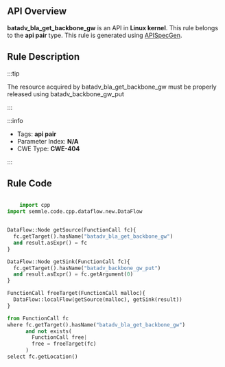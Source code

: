 ---
---


## API Overview
**batadv_bla_get_backbone_gw** is an API in **Linux kernel**. This rule belongs to the **api pair** type. This rule is generated using [APISpecGen](../../tools/APISpecGen).
## Rule Description

:::tip

The resource acquired by batadv_bla_get_backbone_gw must be properly released using batadv_backbone_gw_put

:::

:::info

- Tags: **api pair**
- Parameter Index: **N/A**
- CWE Type: **CWE-404**

:::

## Rule Code
```python

    import cpp
import semmle.code.cpp.dataflow.new.DataFlow


DataFlow::Node getSource(FunctionCall fc){
  fc.getTarget().hasName("batadv_bla_get_backbone_gw")
  and result.asExpr() = fc
}

DataFlow::Node getSink(FunctionCall fc){
  fc.getTarget().hasName("batadv_backbone_gw_put")
  and result.asExpr() = fc.getArgument(0)
}

FunctionCall freeTarget(FunctionCall malloc){
  DataFlow::localFlow(getSource(malloc), getSink(result))
}

from FunctionCall fc
where fc.getTarget().hasName("batadv_bla_get_backbone_gw")
      and not exists(
        FunctionCall free| 
        free = freeTarget(fc)
      )
select fc.getLocation()

    
```